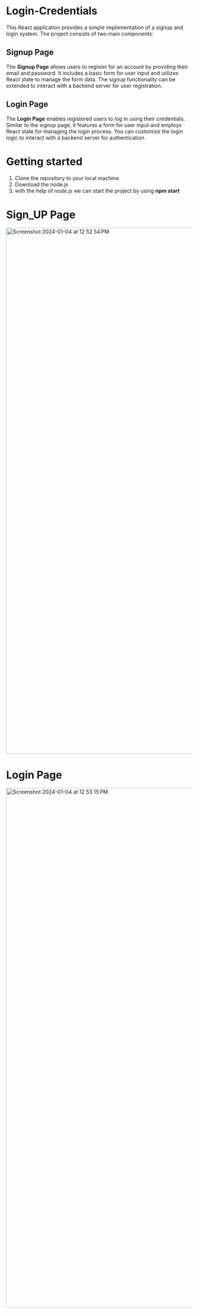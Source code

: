 # Login-Credentials
This React application provides a simple implementation of a signup and login system. The project consists of two main components:

## Signup Page

The **Signup Page** allows users to register for an account by providing their email and password. It includes a basic form for user input and utilizes React state to manage the form data. The signup functionality can be extended to interact with a backend server for user registration.
## Login Page

The **Login Page** enables registered users to log in using their credentials. Similar to the signup page, it features a form for user input and employs React state for managing the login process. You can customize the login logic to interact with a backend server for authentication.
# Getting started

1. Clone the repository to your local machine.
2. Download the node.js
3. with the help of node.js we can start the project by using **npm start**

# Sign_UP Page
   <img width="1417" alt="Screenshot 2024-01-04 at 12 52 54 PM" src="https://github.com/CharudattaGhute/Login-Credentials/assets/122104600/c13a7d60-ca7d-4b48-8926-7a5dd09f6738">

# Login Page
<img width="1400" alt="Screenshot 2024-01-04 at 12 53 15 PM" src="https://github.com/CharudattaGhute/Login-Credentials/assets/122104600/fe141133-1b0a-4f44-a227-d5fc2aa0158d">
